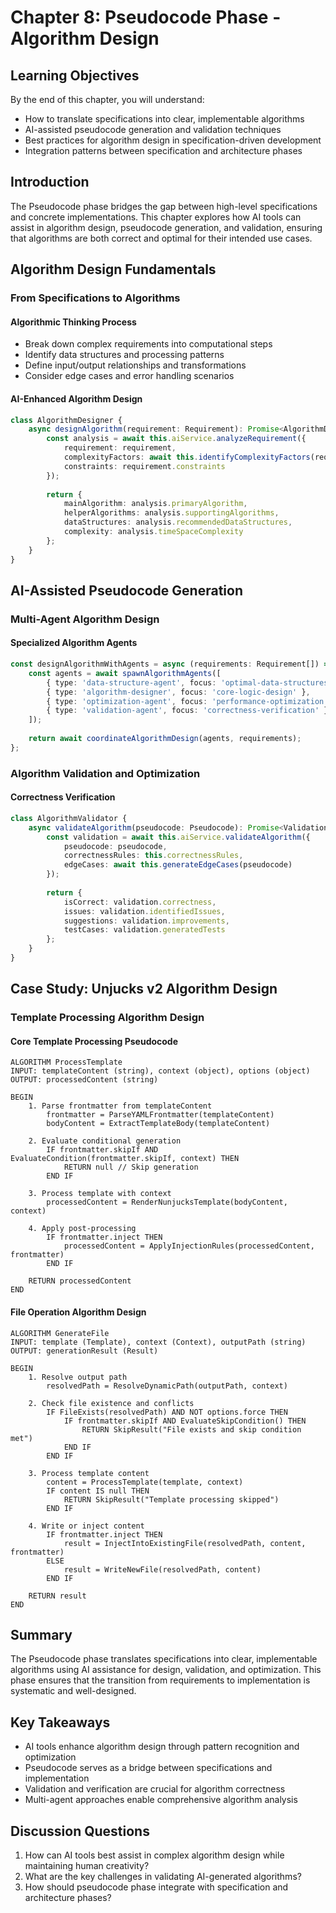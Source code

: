 # Chapter 8: Pseudocode Phase - Algorithm Design

## Learning Objectives

By the end of this chapter, you will understand:
- How to translate specifications into clear, implementable algorithms
- AI-assisted pseudocode generation and validation techniques
- Best practices for algorithm design in specification-driven development
- Integration patterns between specification and architecture phases

## Introduction

The Pseudocode phase bridges the gap between high-level specifications and concrete implementations. This chapter explores how AI tools can assist in algorithm design, pseudocode generation, and validation, ensuring that algorithms are both correct and optimal for their intended use cases.

## Algorithm Design Fundamentals

### From Specifications to Algorithms

#### Algorithmic Thinking Process
- Break down complex requirements into computational steps
- Identify data structures and processing patterns
- Define input/output relationships and transformations
- Consider edge cases and error handling scenarios

#### AI-Enhanced Algorithm Design
```typescript
class AlgorithmDesigner {
    async designAlgorithm(requirement: Requirement): Promise<AlgorithmDesign> {
        const analysis = await this.aiService.analyzeRequirement({
            requirement: requirement,
            complexityFactors: await this.identifyComplexityFactors(requirement),
            constraints: requirement.constraints
        });
        
        return {
            mainAlgorithm: analysis.primaryAlgorithm,
            helperAlgorithms: analysis.supportingAlgorithms,
            dataStructures: analysis.recommendedDataStructures,
            complexity: analysis.timeSpaceComplexity
        };
    }
}
```

## AI-Assisted Pseudocode Generation

### Multi-Agent Algorithm Design

#### Specialized Algorithm Agents
```typescript
const designAlgorithmWithAgents = async (requirements: Requirement[]) => {
    const agents = await spawnAlgorithmAgents([
        { type: 'data-structure-agent', focus: 'optimal-data-structures' },
        { type: 'algorithm-designer', focus: 'core-logic-design' },
        { type: 'optimization-agent', focus: 'performance-optimization' },
        { type: 'validation-agent', focus: 'correctness-verification' }
    ]);
    
    return await coordinateAlgorithmDesign(agents, requirements);
};
```

### Algorithm Validation and Optimization

#### Correctness Verification
```typescript
class AlgorithmValidator {
    async validateAlgorithm(pseudocode: Pseudocode): Promise<ValidationResult> {
        const validation = await this.aiService.validateAlgorithm({
            pseudocode: pseudocode,
            correctnessRules: this.correctnessRules,
            edgeCases: await this.generateEdgeCases(pseudocode)
        });
        
        return {
            isCorrect: validation.correctness,
            issues: validation.identifiedIssues,
            suggestions: validation.improvements,
            testCases: validation.generatedTests
        };
    }
}
```

## Case Study: Unjucks v2 Algorithm Design

### Template Processing Algorithm Design

#### Core Template Processing Pseudocode
```pseudocode
ALGORITHM ProcessTemplate
INPUT: templateContent (string), context (object), options (object)
OUTPUT: processedContent (string)

BEGIN
    1. Parse frontmatter from templateContent
        frontmatter = ParseYAMLFrontmatter(templateContent)
        bodyContent = ExtractTemplateBody(templateContent)
    
    2. Evaluate conditional generation
        IF frontmatter.skipIf AND EvaluateCondition(frontmatter.skipIf, context) THEN
            RETURN null // Skip generation
        END IF
    
    3. Process template with context
        processedContent = RenderNunjucksTemplate(bodyContent, context)
    
    4. Apply post-processing
        IF frontmatter.inject THEN
            processedContent = ApplyInjectionRules(processedContent, frontmatter)
        END IF
    
    RETURN processedContent
END
```

#### File Operation Algorithm Design
```pseudocode
ALGORITHM GenerateFile
INPUT: template (Template), context (Context), outputPath (string)
OUTPUT: generationResult (Result)

BEGIN
    1. Resolve output path
        resolvedPath = ResolveDynamicPath(outputPath, context)
    
    2. Check file existence and conflicts
        IF FileExists(resolvedPath) AND NOT options.force THEN
            IF frontmatter.skipIf AND EvaluateSkipCondition() THEN
                RETURN SkipResult("File exists and skip condition met")
            END IF
        END IF
    
    3. Process template content
        content = ProcessTemplate(template, context)
        IF content IS null THEN
            RETURN SkipResult("Template processing skipped")
        END IF
    
    4. Write or inject content
        IF frontmatter.inject THEN
            result = InjectIntoExistingFile(resolvedPath, content, frontmatter)
        ELSE
            result = WriteNewFile(resolvedPath, content)
        END IF
    
    RETURN result
END
```

## Summary

The Pseudocode phase translates specifications into clear, implementable algorithms using AI assistance for design, validation, and optimization. This phase ensures that the transition from requirements to implementation is systematic and well-designed.

## Key Takeaways

- AI tools enhance algorithm design through pattern recognition and optimization
- Pseudocode serves as a bridge between specifications and implementation
- Validation and verification are crucial for algorithm correctness
- Multi-agent approaches enable comprehensive algorithm analysis

## Discussion Questions

1. How can AI tools best assist in complex algorithm design while maintaining human creativity?
2. What are the key challenges in validating AI-generated algorithms?
3. How should pseudocode phase integrate with specification and architecture phases?